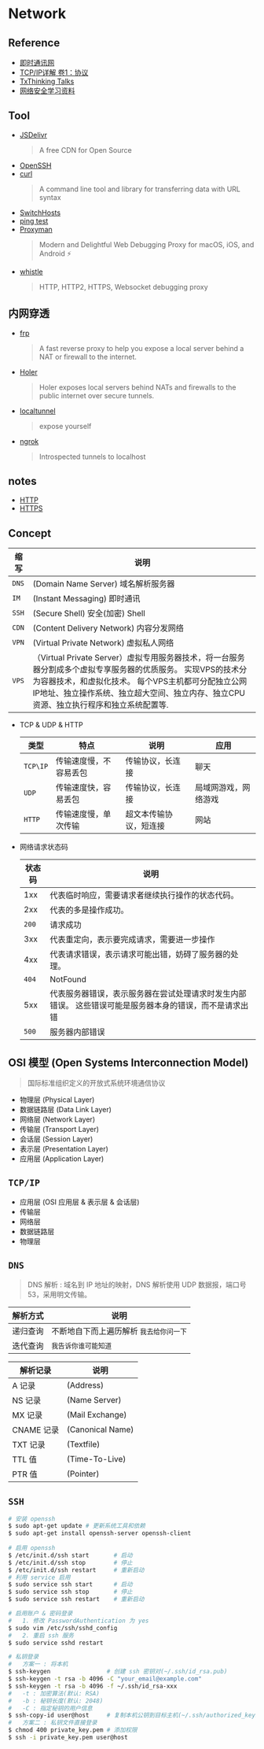 # Network

## Reference

- [即时通讯网](http://www.52im.net/)
- [TCP/IP详解 卷1：协议](http://www.52im.net/topic-tcpipvol1.html)
- [TxThinking Talks](https://talks.txthinking.com/)
- [网络安全学习资料](https://github.com/findneo/Newbie-Security-List)

## Tool

- [JSDelivr](https://www.jsdelivr.com) 
    > A free CDN for Open Source
- [OpenSSH](https://github.com/openssh/openssh-portable)
- [curl](https://github.com/curl/curl)
  > A command line tool and library for transferring data with URL syntax
- [SwitchHosts](https://github.com/oldj/SwitchHosts)
- [ping test](https://ping.chinaz.com/)
- [Proxyman](https://github.com/ProxymanApp)
    > Modern and Delightful Web Debugging Proxy for macOS, iOS, and Android ⚡️
- [whistle](https://github.com/avwo/whistle)
    > HTTP, HTTP2, HTTPS, Websocket debugging proxy

## 内网穿透

- [frp](https://github.com/fatedier/frp)
  > A fast reverse proxy to help you expose a local server behind a NAT or firewall to the internet.
- [Holer](https://github.com/Wisdom-Projects/holer)
  > Holer exposes local servers behind NATs and firewalls to the public internet over secure tunnels.
- [localtunnel](https://github.com/localtunnel/localtunnel)
  > expose yourself
- [ngrok](https://github.com/inconshreveable/ngrok)
  > Introspected tunnels to localhost

## notes

- [HTTP](notes/HTTP.md)
- [HTTPS](notes/HTTPS.md)

## Concept

  | 缩写 | 说明
  | -- | --
  | `DNS`     | (Domain Name Server) 域名解析服务器
  | `IM`      | (Instant Messaging) 即时通讯
  | `SSH`     | (Secure Shell) 安全(加密) Shell
  | `CDN`     | (Content Delivery Network) 内容分发网络
  | `VPN`     | (Virtual Private Network) 虚拟私人网络
  | `VPS`     |（Virtual Private Server）虚拟专用服务器技术，将一台服务器分割成多个虚拟专享服务器的优质服务。 实现VPS的技术分为容器技术，和虚拟化技术。 每个VPS主机都可分配独立公网IP地址、独立操作系统、独立超大空间、独立内存、独立CPU资源、独立执行程序和独立系统配置等.

- TCP & UDP & HTTP

  | 类型 | 特点 | 说明 | 应用
  | --- | --- | --- | ---
  | `TCP\IP`  | 传输速度慢，不容易丢包   | 传输协议，长连接          | 聊天
  | `UDP`     | 传输速度快，容易丢包     | 传输协议，长连接          | 局域网游戏，网络游戏
  | `HTTP`    | 传输速度慢，单次传输     | 超文本传输协议，短连接     | 网站

- 网络请求状态码

  | 状态码 | 说明
  | --- | ---
  | 1xx   | 代表临时响应，需要请求者继续执行操作的状态代码。
  | 2xx   | 代表的多是操作成功。
  | `200` | 请求成功
  | 3xx   | 代表重定向，表示要完成请求，需要进一步操作
  | 4xx   | 代表请求错误，表示请求可能出错，妨碍了服务器的处理。
  | `404` | NotFound
  | 5xx   | 代表服务器错误，表示服务器在尝试处理请求时发生内部错误。 这些错误可能是服务器本身的错误，而不是请求出错
  | `500` | 服务器内部错误

## OSI 模型 (Open Systems Interconnection Model)
> 国际标准组织定义的开放式系统环境通信协议

- 物理层 (Physical Layer)
- 数据链路层 (Data Link Layer)
- 网络层 (Network Layer)
- 传输层 (Transport Layer)
- 会话层 (Session Layer)
- 表示层 (Presentation Layer)
- 应用层 (Application Layer)

## `TCP/IP`

- 应用层 (OSI 应用层 & 表示层 & 会话层)
- 传输层
- 网络层
- 数据链路层
- 物理层

## `DNS`
> DNS 解析 : 域名到 IP 地址的映射，DNS 解析使用 UDP 数据报，端口号 53，采用明文传输。

  | 解析方式 | 说明
  | -- | --
  | 递归查询 | 不断地自下而上遍历解析 `我去给你问一下`
  | 迭代查询 | `我告诉你谁可能知道`

  | 解析记录 | 说明
  | -- | --
  | A 记录        | (Address) 
  | NS 记录       | (Name Server) 
  | MX 记录       | (Mail Exchange) 
  | CNAME 记录    | (Canonical Name) 
  | TXT 记录      | (Textfile)
  | TTL 值        | (Time-To-Live) 
  | PTR 值        | (Pointer)

## `SSH`

  ```sh
  # 安装 openssh
  $ sudo apt-get update # 更新系统工具和依赖
  $ sudo apt-get install openssh-server openssh-client
    
  # 启用 openssh
  $ /etc/init.d/ssh start       # 启动
  $ /etc/init.d/ssh stop        # 停止
  $ /etc/init.d/ssh restart     # 重新启动
  # 利用 service 启用
  $ sudo service ssh start      # 启动
  $ sudo service ssh stop       # 停止
  $ sudo service ssh restart    # 重新启动

  # 启用账户 & 密码登录
  #   1. 修改 PasswordAuthentication 为 yes
  $ sudo vim /etc/ssh/sshd_config 
  #   2. 重启 ssh 服务
  $ sudo service sshd restart

  # 私钥登录
  #   方案一 : 将本机
  $ ssh-keygen                # 创建 ssh 密钥对(~/.ssh/id_rsa.pub)
  $ ssh-keygen -t rsa -b 4096 -C "your_email@example.com" 
  $ ssh-keygen -t rsa -b 4096 -f ~/.ssh/id_rsa-xxx
  #   -t : 加密算法(默认: RSA)
  #   -b : 秘钥长度(默认: 2048)
  #   -C : 指定秘钥的用户信息
  $ ssh-copy-id user@host     # 复制本机公钥到目标主机(~/.ssh/authorized_keys)
  #   方案二 : 私钥文件直接登录
  $ chmod 400 private_key.pem # 添加权限
  $ ssh -i private_key.pem user@host 
  ```